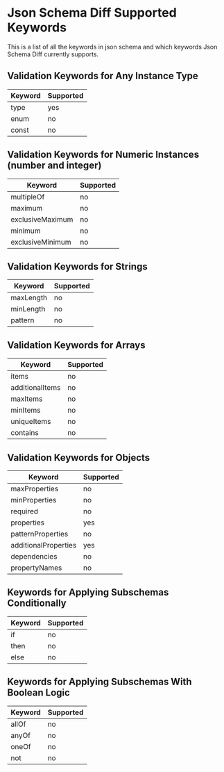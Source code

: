 # Json Schema Diff Supported Keywords

This is a list of all the keywords in json schema and which keywords Json Schema Diff currently supports.

## Validation Keywords for Any Instance Type

| Keyword | Supported |
|---|---|
| type | yes |
| enum | no |
| const | no |

## Validation Keywords for Numeric Instances (number and integer)

| Keyword | Supported |
|---|---|
| multipleOf | no |
| maximum | no |
| exclusiveMaximum | no |
| minimum | no |
| exclusiveMinimum | no |

## Validation Keywords for Strings

| Keyword | Supported |
|---|---|
| maxLength | no |
| minLength | no |
| pattern | no |

## Validation Keywords for Arrays

| Keyword | Supported |
|---|---|
| items | no |
| additionalItems | no |
| maxItems | no |
| minItems | no |
| uniqueItems | no |
| contains | no |


## Validation Keywords for Objects

| Keyword | Supported |
|---|---|
| maxProperties | no |
| minProperties | no |
| required | no |
| properties | yes |
| patternProperties | no |
| additionalProperties | yes |
| dependencies | no |
| propertyNames | no |


## Keywords for Applying Subschemas Conditionally

| Keyword | Supported |
|---|---|
| if | no |
| then | no |
| else | no |


## Keywords for Applying Subschemas With Boolean Logic

| Keyword | Supported |
|---|---|
| allOf | no |
| anyOf | no |
| oneOf | no |
| not | no |